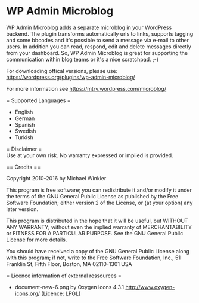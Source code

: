 WP Admin Microblog
==================

WP Admin Microblog adds a separate microblog in your WordPress backend. The plugin transforms automatically urls to links, supports tagging and some bbcodes and it's possible to send a message via e-mail to other users. In addition you can read, respond, edit and delete messages directly from your dashboard. So, WP Admin Microblog is great for supporting the communication within blog teams or it's a nice scratchpad. ;-)

For downloading offical versions, please use: https://wordpress.org/plugins/wp-admin-microblog/

For more information see https://mtrv.wordpress.com/microblog/

= Supported Languages =
* English 
* German
* Spanish
* Swedish
* Turkish

= Disclaimer =  
Use at your own risk. No warranty expressed or implied is provided. 

== Credits ==

Copyright 2010-2016 by Michael Winkler

This program is free software; you can redistribute it and/or modify
it under the terms of the GNU General Public License as published by
the Free Software Foundation; either version 2 of the License, or
(at your option) any later version.

This program is distributed in the hope that it will be useful,
but WITHOUT ANY WARRANTY; without even the implied warranty of
MERCHANTABILITY or FITNESS FOR A PARTICULAR PURPOSE.  See the
GNU General Public License for more details.

You should have received a copy of the GNU General Public License
along with this program; if not, write to the Free Software
Foundation, Inc., 51 Franklin St, Fifth Floor, Boston, MA  02110-1301  USA

= Licence information of external ressources =
* document-new-6.png  by Oxygen Icons 4.3.1 http://www.oxygen-icons.org/ (Licence: LPGL)
